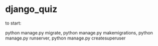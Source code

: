 # django_quiz
to start:

python manage.py migrate,
python manage.py makemigrations,
python manage.py runserver,
python manage.py createsuperuser
